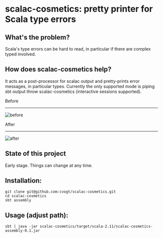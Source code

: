 scalac-cosmetics: pretty printer for Scala type errors
======================================================

What's the problem?
---------------------

Scala's type errors can be hard to read, in particular if there are complex typed involved.


How does scalac-cosmetics help?
------------------------------------------

It acts as a post-processor for scalac output and pretty-prints error messages, in particular types. Currently the only supported mode is piping sbt output throw scalac-cosmetics (interactive sessions supported).

Before
______

![before](https://raw.github.com/cvogt/scalac-cosmetics/master/before.png)

After
_____

![after](https://raw.github.com/cvogt/scalac-cosmetics/master/after.png)


State of this project
------------------------------------------

Early stage. Things can change at any time.


Installation:
------------------------------------------

	git clone git@github.com:cvogt/scalac-cosmetics.git
	cd scalac-cosmetics
	sbt assembly


Usage (adjust path):
------------------------------------------

	sbt | java -jar scalac-cosmetics/target/scala-2.11/scalac-cosmetics-assembly-0.1.jar
